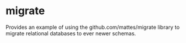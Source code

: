 # migrate

Provides an example of using the github.com/mattes/migrate library to migrate relational databases to ever newer schemas.
